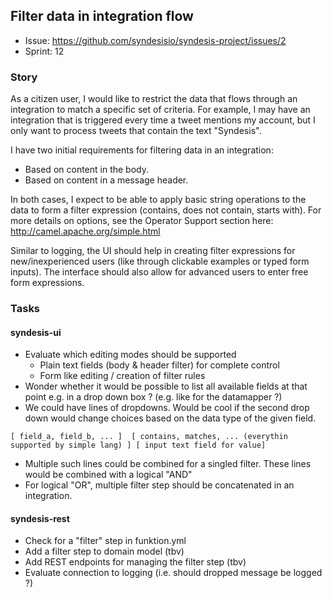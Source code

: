 ## Filter data in integration flow

* Issue: https://github.com/syndesisio/syndesis-project/issues/2
* Sprint: 12

### Story

As a citizen user, I would like to restrict the data that flows through an integration to match a specific set of criteria.  For example, I may have an integration that is triggered every time a tweet mentions my account, but I only want to process tweets that contain the text "Syndesis".

I have two initial requirements for filtering data in an integration:
* Based on content in the body.
* Based on content in a message header.

In both cases, I expect to be able to apply basic string operations to the data to form a filter expression (contains, does not contain, starts with).  For more details on options, see the Operator Support section here:
http://camel.apache.org/simple.html

Similar to logging, the UI should help in creating filter expressions for new/inexperienced users (like through clickable examples or typed form inputs).  The interface should also allow for advanced users to enter free form expressions.

### Tasks

#### syndesis-ui

* Evaluate which editing modes should be supported
  - Plain text fields (body & header filter) for complete control
  - Form like editing / creation of filter rules
* Wonder whether it would be possible to list all available fields at that point e.g. in a drop down box ? (e.g. like for the datamapper ?)
* We could have lines of dropdowns. Would be cool if the second drop down would change choices based on the data type of the given field.

```
[ field_a, field_b, ... ]  [ contains, matches, ... (everythin supported by simple lang) ] [ input text field for value]
```

* Multiple such lines could be combined for a singled filter. These lines would be combined with a logical "AND"
* For logical "OR", multiple filter step should be concatenated in an integration.

#### syndesis-rest

* Check for a "filter" step in funktion.yml
* Add a filter step to domain model (tbv)
* Add REST endpoints for managing the filter step (tbv)
* Evaluate connection to logging (i.e. should dropped message be logged ?)
